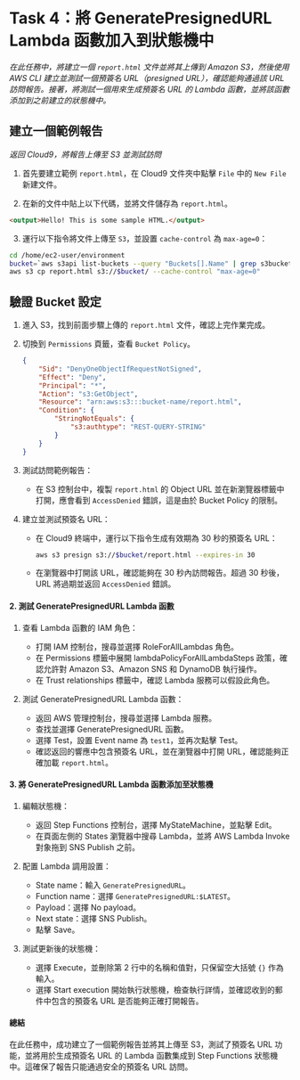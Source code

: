 # Task 4：將 GeneratePresignedURL Lambda 函數加入到狀態機中

_在此任務中，將建立一個 `report.html` 文件並將其上傳到 Amazon S3，然後使用 AWS CLI 建立並測試一個預簽名 URL（presigned URL），確認能夠通過該 URL 訪問報告。接著，將測試一個用來生成預簽名 URL 的 Lambda 函數，並將該函數添加到之前建立的狀態機中。_

## 建立一個範例報告

_返回 Cloud9，將報告上傳至 S3 並測試訪問_

1. 首先要建立範例 `report.html`，在 Cloud9 文件夾中點擊 `File` 中的 `New File` 新建文件。

2. 在新的文件中貼上以下代碼，並將文件儲存為 `report.html`。

```html
<output>Hello! This is some sample HTML.</output>
```

3. 運行以下指令將文件上傳至 `S3`，並設置 `cache-control` 為 `max-age=0`：

```bash
cd /home/ec2-user/environment
bucket=`aws s3api list-buckets --query "Buckets[].Name" | grep s3bucket | tr -d ',' | sed -e 's/"//g' | xargs`
aws s3 cp report.html s3://$bucket/ --cache-control "max-age=0"
```

## 驗證 Bucket 設定

1. 進入 S3，找到前面步驟上傳的 `report.html` 文件，確認上完作業完成。

2. 切換到 `Permissions` 頁籤，查看 `Bucket Policy`。
    ```json
    {
        "Sid": "DenyOneObjectIfRequestNotSigned",
        "Effect": "Deny",
        "Principal": "*",
        "Action": "s3:GetObject",
        "Resource": "arn:aws:s3:::bucket-name/report.html",
        "Condition": {
            "StringNotEquals": {
                "s3:authtype": "REST-QUERY-STRING"
            }
        }
    }
    ```

1. 測試訪問範例報告：
   - 在 S3 控制台中，複製 `report.html` 的 Object URL 並在新瀏覽器標籤中打開，應會看到 `AccessDenied` 錯誤，這是由於 Bucket Policy 的限制。

2. 建立並測試預簽名 URL：
   - 在 Cloud9 終端中，運行以下指令生成有效期為 30 秒的預簽名 URL：
     ```bash
     aws s3 presign s3://$bucket/report.html --expires-in 30
     ```
   - 在瀏覽器中打開該 URL，確認能夠在 30 秒內訪問報告。超過 30 秒後，URL 將過期並返回 `AccessDenied` 錯誤。

#### 2. 測試 GeneratePresignedURL Lambda 函數
1. 查看 Lambda 函數的 IAM 角色：
   - 打開 IAM 控制台，搜尋並選擇 RoleForAllLambdas 角色。
   - 在 Permissions 標籤中展開 lambdaPolicyForAllLambdaSteps 政策，確認允許對 Amazon S3、Amazon SNS 和 DynamoDB 執行操作。
   - 在 Trust relationships 標籤中，確認 Lambda 服務可以假設此角色。

2. 測試 GeneratePresignedURL Lambda 函數：
   - 返回 AWS 管理控制台，搜尋並選擇 Lambda 服務。
   - 查找並選擇 GeneratePresignedURL 函數。
   - 選擇 Test，設置 Event name 為 `test1`，並再次點擊 Test。
   - 確認返回的響應中包含預簽名 URL，並在瀏覽器中打開 URL，確認能夠正確加載 `report.html`。

#### 3. 將 GeneratePresignedURL Lambda 函數添加至狀態機
1. 編輯狀態機：
   - 返回 Step Functions 控制台，選擇 MyStateMachine，並點擊 Edit。
   - 在頁面左側的 States 瀏覽器中搜尋 Lambda，並將 AWS Lambda Invoke 對象拖到 SNS Publish 之前。
   
2. 配置 Lambda 調用設置：
   - State name：輸入 `GeneratePresignedURL`。
   - Function name：選擇 `GeneratePresignedURL:$LATEST`。
   - Payload：選擇 No payload。
   - Next state：選擇 SNS Publish。
   - 點擊 Save。

3. 測試更新後的狀態機：
   - 選擇 Execute，並刪除第 2 行中的名稱和值對，只保留空大括號 `{}` 作為輸入。
   - 選擇 Start execution 開始執行狀態機，檢查執行詳情，並確認收到的郵件中包含的預簽名 URL 是否能夠正確打開報告。

#### 總結
在此任務中，成功建立了一個範例報告並將其上傳至 S3，測試了預簽名 URL 功能，並將用於生成預簽名 URL 的 Lambda 函數集成到 Step Functions 狀態機中。這確保了報告只能通過安全的預簽名 URL 訪問。